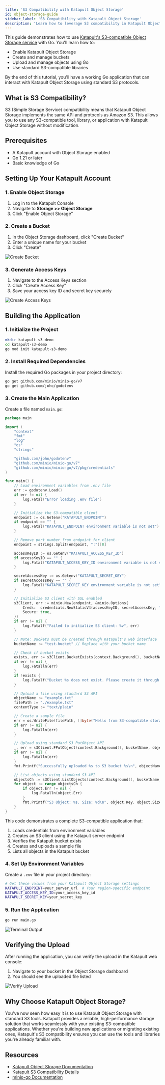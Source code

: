 ```yaml
---
title: 'S3 Compatibility with Katapult Object Storage'
id: object-storage-guide
sidebar_label: 'S3 Compatibility with Katapult Object Storage'
description: 'Learn how to leverage S3 compatibility in Katapult Object Storage using Go. A practical guide to using standard S3 tools and libraries with Katapult.'
---
```


This guide demonstrates how to use [Katapult's S3-compatible Object Storage service](https://katapult.io/products/object-storage/)
with Go. You'll learn how to:

- Enable Katapult Object Storage
- Create and manage buckets
- Upload and manage objects using Go
- Use standard S3-compatible libraries

By the end of this tutorial, you'll have a working Go application that can interact
with Katapult Object Storage using standard S3 protocols.

## What is S3 Compatibility?

S3 (Simple Storage Service) compatibility means that Katapult Object Storage
implements the same API and protocols as Amazon S3. This allows you to use any
S3-compatible tool, library, or application
with Katapult Object Storage without modification.

## Prerequisites

- A Katapult account with Object Storage enabled
- Go 1.21 or later
- Basic knowledge of Go

## Setting Up Your Katapult Account

### 1. Enable Object Storage

1. Log in to the Katapult Console
2. Navigate to **Storage >> Object Storage**
3. Click "Enable Object Storage"

### 2. Create a Bucket

1. In the Object Storage dashboard, click "Create Bucket"
2. Enter a unique name for your bucket
3. Click "Create"

![Create Bucket](../static/img/object-storage-tutorial/create-bucket.gif)

### 3. Generate Access Keys

1. Navigate to the Access Keys section
2. Click "Create Access Key"
3. Save your access key ID and secret key securely

![Create Access Keys](../static/img/object-storage-tutorial/create-access-key.gif)

## Building the Application

### 1. Initialize the Project

```bash
mkdir katapult-s3-demo
cd katapult-s3-demo
go mod init katapult-s3-demo
```

### 2. Install Required Dependencies

Install the required Go packages in your project directory:

```bash
go get github.com/minio/minio-go/v7
go get github.com/joho/godotenv
```

### 3. Create the Main Application

Create a file named `main.go`:

 <!-- markdownlint-disable MD013 -->

```go
package main

import (
    "context"
    "fmt"
    "log"
    "os"
    "strings"

    "github.com/joho/godotenv"
    "github.com/minio/minio-go/v7"
    "github.com/minio/minio-go/v7/pkg/credentials"
)

func main() {
    // Load environment variables from .env file
    err := godotenv.Load()
    if err != nil {
        log.Fatal("Error loading .env file")
    }

    // Initialize the S3-compatible client
    endpoint := os.Getenv("KATAPULT_ENDPOINT")
    if endpoint == "" {
        log.Fatal("KATAPULT_ENDPOINT environment variable is not set")
    }

    // Remove port number from endpoint for client
    endpoint = strings.Split(endpoint, ":")[0]

    accessKeyID := os.Getenv("KATAPULT_ACCESS_KEY_ID")
    if accessKeyID == "" {
        log.Fatal("KATAPULT_ACCESS_KEY_ID environment variable is not set")
    }

    secretAccessKey := os.Getenv("KATAPULT_SECRET_KEY")
    if secretAccessKey == "" {
        log.Fatal("KATAPULT_SECRET_KEY environment variable is not set")
    }

    // Initialize S3 client with SSL enabled
    s3Client, err := minio.New(endpoint, &minio.Options{
        Creds:  credentials.NewStaticV4(accessKeyID, secretAccessKey, ""),
        Secure: true,
    })
    if err != nil {
        log.Fatalf("Failed to initialize S3 client: %v", err)
    }

    // Note: Buckets must be created through Katapult's web interface
    bucketName := "test-bucket" // Replace with your bucket name

    // Check if bucket exists
    exists, err := s3Client.BucketExists(context.Background(), bucketName)
    if err != nil {
        log.Fatalln(err)
    }
    if !exists {
        log.Fatalf("Bucket %s does not exist. Please create it through Katapult's web interface first.\n", bucketName)
    }

    // Upload a file using standard S3 API
    objectName := "example.txt"
    filePath := "./example.txt"
    contentType := "text/plain"

    // Create a sample file
    err = os.WriteFile(filePath, []byte("Hello from S3-compatible storage!"), 0644)
    if err != nil {
        log.Fatalln(err)
    }

    // Upload using standard S3 PutObject API
    _, err = s3Client.FPutObject(context.Background(), bucketName, objectName, filePath, minio.PutObjectOptions{ContentType: contentType})
    if err != nil {
        log.Fatalln(err)
    }
    fmt.Printf("Successfully uploaded %s to S3 bucket %s\n", objectName, bucketName)

    // List objects using standard S3 API
    objectsCh := s3Client.ListObjects(context.Background(), bucketName, minio.ListObjectsOptions{})
    for object := range objectsCh {
        if object.Err != nil {
            log.Fatalln(object.Err)
        }
        fmt.Printf("S3 Object: %s, Size: %d\n", object.Key, object.Size)
    }
}
```

 <!-- markdownlint-enable MD013 -->

This code demonstrates a complete S3-compatible application that:

1. Loads credentials from environment variables
2. Creates an S3 client using the Katapult server endpoint
3. Verifies the Katapult bucket exists
4. Creates and uploads a sample file
5. Lists all objects in the Katapult bucket

### 4. Set Up Environment Variables

Create a `.env` file in your project directory:

```bash
# Get these values from your Katapult Object Storage settings
KATAPULT_ENDPOINT=your_server_url  # Your region-specific endpoint
KATAPULT_ACCESS_KEY_ID=your_access_key_id
KATAPULT_SECRET_KEY=your_secret_key
```

### 5. Run the Application

```bash
go run main.go
```

![Terminal Output](../static/img/object-storage-tutorial/terminal-output.gif)

## Verifying the Upload

After running the application, you can verify the upload in the Katapult web console:

1. Navigate to your bucket in the Object Storage dashboard
2. You should see the uploaded file listed

![Verify Upload](../static/img/object-storage-tutorial/verify-upload.gif)

## Why Choose Katapult Object Storage?

You've now seen how easy it is to use Katapult Object Storage with standard S3
tools. Katapult provides a reliable, high-performance storage solution that
 works seamlessly with your existing S3-compatible applications. Whether you're
 building new applications or migrating existing ones, Katapult's S3 compatibility
 ensures you can use the tools and libraries you're already familiar with.

## Resources

- [Katapult Object Storage Documentation](https://docs.katapult.io/docs/product/storage/object-storage/quickstart)
- [Katapult S3 Compatibility Details](https://docs.katapult.io/docs/product/storage/object-storage/details/s3-compatibility)
- [minio-go Documentation](https://docs.min.io/docs/golang-client-api-reference)
